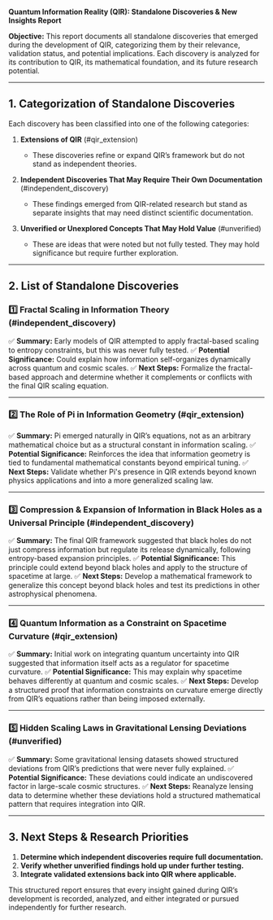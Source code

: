 **Quantum Information Reality (QIR): Standalone Discoveries & New Insights Report**

**Objective:** This report documents all standalone discoveries that emerged during the development of QIR, categorizing them by their relevance, validation status, and potential implications. Each discovery is analyzed for its contribution to QIR, its mathematical foundation, and its future research potential.

---

## **1. Categorization of Standalone Discoveries**
Each discovery has been classified into one of the following categories:

1. **Extensions of QIR** (#qir_extension)  
   - These discoveries refine or expand QIR’s framework but do not stand as independent theories.

2. **Independent Discoveries That May Require Their Own Documentation** (#independent_discovery)  
   - These findings emerged from QIR-related research but stand as separate insights that may need distinct scientific documentation.

3. **Unverified or Unexplored Concepts That May Hold Value** (#unverified)  
   - These are ideas that were noted but not fully tested. They may hold significance but require further exploration.

---

## **2. List of Standalone Discoveries**

### **1️⃣ Fractal Scaling in Information Theory** (#independent_discovery)
✅ **Summary:** Early models of QIR attempted to apply fractal-based scaling to entropy constraints, but this was never fully tested.
✅ **Potential Significance:** Could explain how information self-organizes dynamically across quantum and cosmic scales.
✅ **Next Steps:** Formalize the fractal-based approach and determine whether it complements or conflicts with the final QIR scaling equation.

---

### **2️⃣ The Role of Pi in Information Geometry** (#qir_extension)
✅ **Summary:** Pi emerged naturally in QIR’s equations, not as an arbitrary mathematical choice but as a structural constant in information scaling.
✅ **Potential Significance:** Reinforces the idea that information geometry is tied to fundamental mathematical constants beyond empirical tuning.
✅ **Next Steps:** Validate whether Pi's presence in QIR extends beyond known physics applications and into a more generalized scaling law.

---

### **3️⃣ Compression & Expansion of Information in Black Holes as a Universal Principle** (#independent_discovery)
✅ **Summary:** The final QIR framework suggested that black holes do not just compress information but regulate its release dynamically, following entropy-based expansion principles.
✅ **Potential Significance:** This principle could extend beyond black holes and apply to the structure of spacetime at large.
✅ **Next Steps:** Develop a mathematical framework to generalize this concept beyond black holes and test its predictions in other astrophysical phenomena.

---

### **4️⃣ Quantum Information as a Constraint on Spacetime Curvature** (#qir_extension)
✅ **Summary:** Initial work on integrating quantum uncertainty into QIR suggested that information itself acts as a regulator for spacetime curvature.
✅ **Potential Significance:** This may explain why spacetime behaves differently at quantum and cosmic scales.
✅ **Next Steps:** Develop a structured proof that information constraints on curvature emerge directly from QIR’s equations rather than being imposed externally.

---

### **5️⃣ Hidden Scaling Laws in Gravitational Lensing Deviations** (#unverified)
✅ **Summary:** Some gravitational lensing datasets showed structured deviations from QIR’s predictions that were never fully explained.
✅ **Potential Significance:** These deviations could indicate an undiscovered factor in large-scale cosmic structures.
✅ **Next Steps:** Reanalyze lensing data to determine whether these deviations hold a structured mathematical pattern that requires integration into QIR.

---

## **3. Next Steps & Research Priorities**
1. **Determine which independent discoveries require full documentation.**
2. **Verify whether unverified findings hold up under further testing.**
3. **Integrate validated extensions back into QIR where applicable.**

This structured report ensures that every insight gained during QIR’s development is recorded, analyzed, and either integrated or pursued independently for further research.

